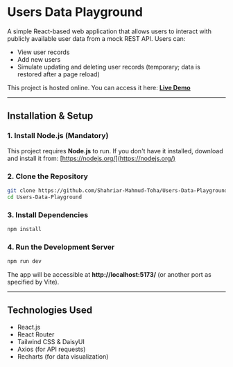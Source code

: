 # Users Data Playground

A simple React-based web application that allows users to interact with publicly available user data from a mock REST API. Users can:

- View user records
- Add new users
- Simulate updating and deleting user records (temporary; data is restored after a page reload)

This project is hosted online. You can access it here: **[Live Demo](#)**

---

## Installation & Setup

### 1. Install Node.js (Mandatory)
This project requires **Node.js** to run. If you don't have it installed, download and install it from:
[https://nodejs.org/](https://nodejs.org/)

### 2. Clone the Repository
```sh
git clone https://github.com/Shahriar-Mahmud-Toha/Users-Data-Playground
cd Users-Data-Playground
```

### 3. Install Dependencies
```sh
npm install
```

### 4. Run the Development Server
```sh
npm run dev
```

The app will be accessible at **http://localhost:5173/** (or another port as specified by Vite).

---

## Technologies Used
- React.js
- React Router
- Tailwind CSS & DaisyUI
- Axios (for API requests)
- Recharts (for data visualization)

